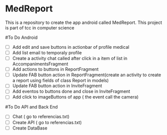# MedReport
This is a repository to create the app android  called MedReport. This project is part of tcc in computer science

#To Do Android
- [ ] Add edit and save buttons in actionbar of profile medical
- [ ] Add list email to temporaly profile
- [ ] Create a activity chat called after click in a item of list in AccompanimentsFragment
- [ ] Add actions to buttons in ReportFragment
- [ ] Update FAB button action in ReportFragment(create an activity to create a report using fields of class Report in models)
- [ ] Update FAB button action in InviteFragment
- [ ] Add eventos to buttons done and close in InviteFragment
- [ ] Add click to imageButtons of app ( the event call the camera)

#To Do API and Back End
- [ ] Chat ( go to referencias.txt)
- [ ] Create API ( go to referencias.txt)
- [ ] Create DataBase